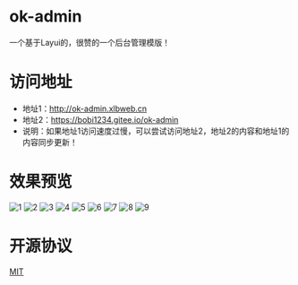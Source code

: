 # ok-admin
一个基于Layui的，很赞的一个后台管理模版！

# 访问地址
- 地址1：http://ok-admin.xlbweb.cn
- 地址2：https://bobi1234.gitee.io/ok-admin
- 说明：如果地址1访问速度过慢，可以尝试访问地址2，地址2的内容和地址1的内容同步更新！

# 效果预览
![1](https://github.com/bobi1234/ok-admin/blob/master/images/readme/1.png)
![2](https://github.com/bobi1234/ok-admin/blob/master/images/readme/2.png)
![3](https://github.com/bobi1234/ok-admin/blob/master/images/readme/3.png)
![4](https://github.com/bobi1234/ok-admin/blob/master/images/readme/4.png)
![5](https://github.com/bobi1234/ok-admin/blob/master/images/readme/5.png)
![6](https://github.com/bobi1234/ok-admin/blob/master/images/readme/6.png)
![7](https://github.com/bobi1234/ok-admin/blob/master/images/readme/7.png)
![8](https://github.com/bobi1234/ok-admin/blob/master/images/readme/8.png)
![9](https://github.com/bobi1234/ok-admin/blob/master/images/readme/9.png)

# 开源协议
[MIT](https://github.com/bobi1234/ok-admin/blob/master/LICENSE)
